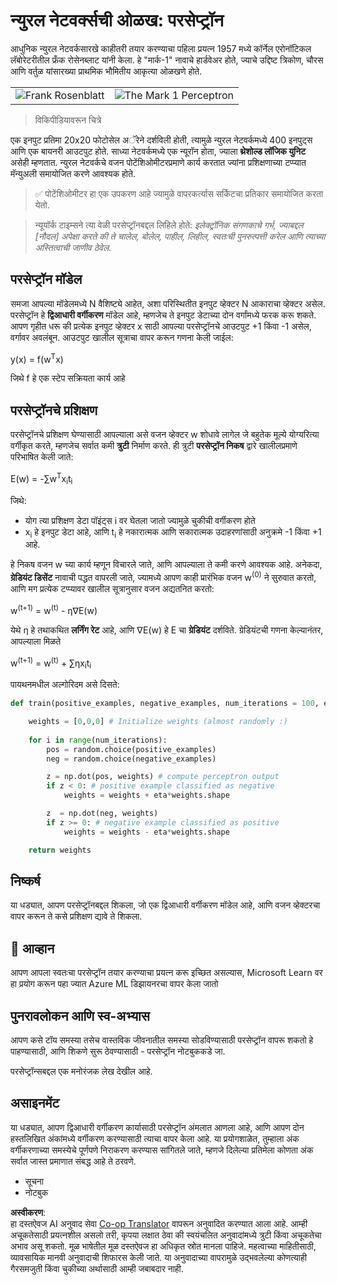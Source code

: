 <!--
CO_OP_TRANSLATOR_METADATA:
{
  "original_hash": "59021c5f419d3feda19075910a74280a",
  "translation_date": "2025-05-20T02:33:41+00:00",
  "source_file": "15-rag-and-vector-databases/data/perceptron.md",
  "language_code": "mr"
}
-->
# न्युरल नेटवर्क्सची ओळख: परसेप्ट्रॉन

आधुनिक न्युरल नेटवर्कसारखे काहीतरी तयार करण्याचा पहिला प्रयत्न 1957 मध्ये कॉर्नेल एरोनॉटिकल लॅबोरेटरीतील फ्रँक रोसेनब्लाट यांनी केला. हे "मार्क-1" नावाचे हार्डवेअर होते, ज्याचे उद्दिष्ट त्रिकोण, चौरस आणि वर्तुळ यांसारख्या प्राथमिक भौमितीय आकृत्या ओळखणे होते.

|      |      |
|--------------|-----------|
|<img src='images/Rosenblatt-wikipedia.jpg' alt='Frank Rosenblatt'/> | <img src='images/Mark_I_perceptron_wikipedia.jpg' alt='The Mark 1 Perceptron' />|

> विकिपीडियावरून चित्रे

एक इनपुट प्रतिमा 20x20 फोटोसेल अॅरेने दर्शविली होती, त्यामुळे न्युरल नेटवर्कमध्ये 400 इनपुट्स आणि एक बायनरी आउटपुट होते. साध्या नेटवर्कमध्ये एक न्यूरॉन होता, ज्याला **थ्रेशोल्ड लॉजिक युनिट** असेही म्हणतात. न्युरल नेटवर्कचे वजन पोटेंशिओमीटरप्रमाणे कार्य करतात ज्यांना प्रशिक्षणाच्या टप्प्यात मॅन्युअली समायोजित करणे आवश्यक होते.

> ✅ पोटेंशिओमीटर हा एक उपकरण आहे ज्यामुळे वापरकर्त्यास सर्किटचा प्रतिकार समायोजित करता येतो.

> न्यूयॉर्क टाइम्सने त्या वेळी परसेप्ट्रॉनबद्दल लिहिले होते: *इलेक्ट्रॉनिक संगणकाचे गर्भ, ज्याबद्दल [नौदल] अपेक्षा करते की ते चालेल, बोलेल, पाहील, लिहील, स्वतःची पुनरुत्पत्ती करेल आणि त्याच्या अस्तित्वाची जाणीव ठेवेल.*

## परसेप्ट्रॉन मॉडेल

समजा आपल्या मॉडेलमध्ये N वैशिष्ट्ये आहेत, अशा परिस्थितीत इनपुट व्हेक्टर N आकाराचा व्हेक्टर असेल. परसेप्ट्रॉन हे **द्विआधारी वर्गीकरण** मॉडेल आहे, म्हणजेच ते इनपुट डेटाच्या दोन वर्गांमध्ये फरक करू शकते. आपण गृहीत धरू की प्रत्येक इनपुट व्हेक्टर x साठी आपल्या परसेप्ट्रॉनचे आउटपुट +1 किंवा -1 असेल, वर्गावर अवलंबून. आउटपुट खालील सूत्राचा वापर करून गणना केली जाईल:

y(x) = f(w<sup>T</sup>x)

जिथे f हे एक स्टेप सक्रियता कार्य आहे

## परसेप्ट्रॉनचे प्रशिक्षण

परसेप्ट्रॉनचे प्रशिक्षण घेण्यासाठी आपल्याला असे वजन व्हेक्टर w शोधावे लागेल जे बहुतेक मूल्ये योग्यरित्या वर्गीकृत करते, म्हणजेच सर्वात कमी **त्रुटी** निर्माण करते. ही त्रुटी **परसेप्ट्रॉन निकष** द्वारे खालीलप्रमाणे परिभाषित केली जाते:

E(w) = -∑w<sup>T</sup>x<sub>i</sub>t<sub>i</sub>

जिथे:

* योग त्या प्रशिक्षण डेटा पॉइंट्स i वर घेतला जातो ज्यामुळे चुकीची वर्गीकरण होते
* x<sub>i</sub> हे इनपुट डेटा आहे, आणि t<sub>i</sub> हे नकारात्मक आणि सकारात्मक उदाहरणांसाठी अनुक्रमे -1 किंवा +1 आहे.

हे निकष वजन w च्या कार्य म्हणून विचारले जाते, आणि आपल्याला ते कमी करणे आवश्यक आहे. अनेकदा, **ग्रेडियंट डिसेंट** नावाची पद्धत वापरली जाते, ज्यामध्ये आपण काही प्रारंभिक वजन w<sup>(0)</sup> ने सुरुवात करतो, आणि मग प्रत्येक टप्प्यावर खालील सूत्रानुसार वजन अद्यतनित करतो:

w<sup>(t+1)</sup> = w<sup>(t)</sup> - η∇E(w)

येथे η हे तथाकथित **लर्निंग रेट** आहे, आणि ∇E(w) हे E चा **ग्रेडियंट** दर्शविते. ग्रेडियंटची गणना केल्यानंतर, आपल्याला मिळते

w<sup>(t+1)</sup> = w<sup>(t)</sup> + ∑ηx<sub>i</sub>t<sub>i</sub>

पायथनमधील अल्गोरिदम असे दिसते:

```python
def train(positive_examples, negative_examples, num_iterations = 100, eta = 1):

    weights = [0,0,0] # Initialize weights (almost randomly :)
        
    for i in range(num_iterations):
        pos = random.choice(positive_examples)
        neg = random.choice(negative_examples)

        z = np.dot(pos, weights) # compute perceptron output
        if z < 0: # positive example classified as negative
            weights = weights + eta*weights.shape

        z  = np.dot(neg, weights)
        if z >= 0: # negative example classified as positive
            weights = weights - eta*weights.shape

    return weights
```

## निष्कर्ष

या धड्यात, आपण परसेप्ट्रॉनबद्दल शिकला, जो एक द्विआधारी वर्गीकरण मॉडेल आहे, आणि वजन व्हेक्टरचा वापर करून ते कसे प्रशिक्षण द्यावे ते शिकला.

## 🚀 आव्हान

आपण आपला स्वतःचा परसेप्ट्रॉन तयार करण्याचा प्रयत्न करू इच्छित असल्यास, Microsoft Learn वर हा प्रयोग करून पहा ज्यात Azure ML डिझायनरचा वापर केला जातो

## पुनरावलोकन आणि स्व-अभ्यास

आपण कसे टॉय समस्या तसेच वास्तविक जीवनातील समस्या सोडविण्यासाठी परसेप्ट्रॉन वापरू शकतो हे पाहण्यासाठी, आणि शिकणे सुरू ठेवण्यासाठी - परसेप्ट्रॉन नोटबुककडे जा.

परसेप्ट्रॉन्सबद्दल एक मनोरंजक लेख देखील आहे.

## असाइनमेंट

या धड्यात, आपण द्विआधारी वर्गीकरण कार्यासाठी परसेप्ट्रॉन अंमलात आणला आहे, आणि आपण दोन हस्तलिखित अंकांमध्ये वर्गीकरण करण्यासाठी त्याचा वापर केला आहे. या प्रयोगशाळेत, तुम्हाला अंक वर्गीकरणाच्या समस्येचे पूर्णपणे निराकरण करण्यास सांगितले जाते, म्हणजे दिलेल्या प्रतिमेला कोणता अंक सर्वात जास्त प्रमाणात संबद्ध आहे ते ठरवणे.

* सूचना
* नोटबुक

**अस्वीकरण**:  
हा दस्तऐवज AI अनुवाद सेवा [Co-op Translator](https://github.com/Azure/co-op-translator) वापरून अनुवादित करण्यात आला आहे. आम्ही अचूकतेसाठी प्रयत्नशील असलो तरी, कृपया लक्षात ठेवा की स्वयंचलित अनुवादांमध्ये त्रुटी किंवा अचूकतेचा अभाव असू शकतो. मूळ भाषेतील मूळ दस्तऐवज हा अधिकृत स्रोत मानला पाहिजे. महत्वाच्या माहितीसाठी, व्यावसायिक मानवी अनुवादाची शिफारस केली जाते. या अनुवादाच्या वापरामुळे उद्भवलेल्या कोणत्याही गैरसमजुती किंवा चुकीच्या अर्थासाठी आम्ही जबाबदार नाही.